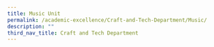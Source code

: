 ```yaml
---
title: Music Unit
permalink: /academic-excellence/Craft-and-Tech-Department/Music/
description: ""
third_nav_title: Craft and Tech Department
---
```

